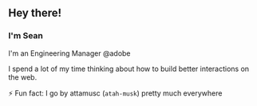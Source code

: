 ## Hey there!

### I'm Sean

I'm an Engineering Manager @adobe

I spend a lot of my time thinking about how to build better interactions on the web.

⚡ Fun fact: I go by attamusc (`atah-musk`) pretty much everywhere
